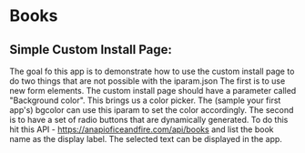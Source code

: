 # Books
## Simple Custom Install Page:

The goal fo this app is to demonstrate how to use the custom install page to do two things that are not possible with the iparam.json 
The first is to use new form elements. The custom install page should have a parameter called "Background color". This brings us a color picker. The (sample your first app's) bgcolor can use this iparam to set the color accordingly.
The second is to have a set of radio buttons that are dynamically generated. To do this hit this API - https://anapioficeandfire.com/api/books and list the book name as the display label. The selected text can be displayed in the app.
